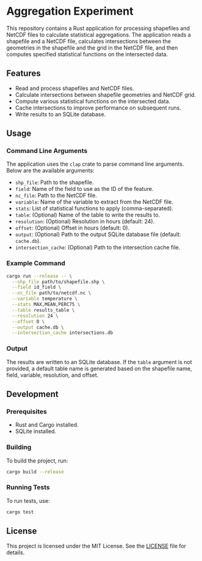 # Aggregation Experiment

This repository contains a Rust application for processing shapefiles and NetCDF files to calculate statistical aggregations. The application reads a shapefile and a NetCDF file, calculates intersections between the geometries in the shapefile and the grid in the NetCDF file, and then computes specified statistical functions on the intersected data.

## Features

- Read and process shapefiles and NetCDF files.
- Calculate intersections between shapefile geometries and NetCDF grid.
- Compute various statistical functions on the intersected data.
- Cache intersections to improve performance on subsequent runs.
- Write results to an SQLite database.

## Usage

### Command Line Arguments

The application uses the `clap` crate to parse command line arguments. Below are the available arguments:

- `shp_file`: Path to the shapefile.
- `field`: Name of the field to use as the ID of the feature.
- `nc_file`: Path to the NetCDF file.
- `variable`: Name of the variable to extract from the NetCDF file.
- `stats`: List of statistical functions to apply (comma-separated).
- `table`: (Optional) Name of the table to write the results to.
- `resolution`: (Optional) Resolution in hours (default: 24).
- `offset`: (Optional) Offset in hours (default: 0).
- `output`: (Optional) Path to the output SQLite database file (default: `cache.db`).
- `intersection_cache`: (Optional) Path to the intersection cache file.

### Example Command

```sh
cargo run --release -- \
  --shp_file path/to/shapefile.shp \
  --field id_field \
  --nc_file path/to/netcdf.nc \
  --variable temperature \
  --stats MAX,MEAN,PERC75 \
  --table results_table \
  --resolution 24 \
  --offset 0 \
  --output cache.db \
  --intersection_cache intersections.db
```

### Output

The results are written to an SQLite database. If the `table` argument is not provided, a default table name is generated based on the shapefile name, field, variable, resolution, and offset.

## Development

### Prerequisites

- Rust and Cargo installed.
- SQLite installed.

### Building

To build the project, run:

```sh
cargo build --release
```

### Running Tests

To run tests, use:

```sh
cargo test
```

## License

This project is licensed under the MIT License. See the [LICENSE](LICENSE) file for details.

